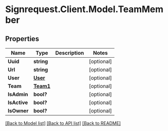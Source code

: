 # Signrequest.Client.Model.TeamMember
## Properties

Name | Type | Description | Notes
------------ | ------------- | ------------- | -------------
**Uuid** | **string** |  | [optional] 
**Url** | **string** |  | [optional] 
**User** | [**User**](User.md) |  | [optional] 
**Team** | [**Team1**](Team1.md) |  | [optional] 
**IsAdmin** | **bool?** |  | [optional] 
**IsActive** | **bool?** |  | [optional] 
**IsOwner** | **bool?** |  | [optional] 

[[Back to Model list]](../README.md#documentation-for-models) [[Back to API list]](../README.md#documentation-for-api-endpoints) [[Back to README]](../README.md)

